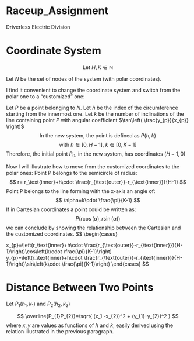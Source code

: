 # Raceup_Assignment
Driverless Electric Division
# Coordinate System

$$
\text{Let } H, K \in \mathbb{N}
$$

Let $N$ be the set of nodes of the system (with polar coordinates).

I find it convenient to change the coordinate system and switch from the polar one to a “customized” one:

Let $P$ be a point belonging to $N$.
Let $h$ be the index of the circumference starting from the innermost one.
Let $k$ be the number of inclinations of the line containing point $P$ with angular coefficient $\tan\left( \frac{y_{p}}{x_{p}} \right)$
$$
\text{In the new system, the point is defined as } P(h, k)
$$
$$
\text{with } h\in[0, H-1], ~k\in[0, K-1]
$$
Therefore, the initial point $P_{0}$, in the new system, has coordinates $(H-1, 0)$

Now I will illustrate how to move from the customized coordinates to the polar ones:
$\text{Point P belongs to the semicircle of radius:}$
$$
r= r_\text{inner}+h\cdot \frac{r_{\text{outer}}-r_{\text{inner}}}{H-1}
$$
$\text{Point P belongs to the line forming with the x-axis an angle of: }$
$$
\alpha=k\cdot \frac{\pi}{K-1}
$$
If in Cartesian coordinates a point could be written as:
$$
P\left(r\cos(\alpha), r\sin(\alpha)\right)
$$
we can conclude by showing the relationship between the Cartesian and the customized coordinates.
$$
\begin{cases}

x_{p}=\left(r_\text{inner}+h\cdot \frac{r_{\text{outer}}-r_{\text{inner}}}{H-1}\right)\cos\left(k\cdot \frac{\pi}{K-1}\right) \
y_{p}=\left(r_\text{inner}+h\cdot \frac{r_{\text{outer}}-r_{\text{inner}}}{H-1}\right)\sin\left(k\cdot \frac{\pi}{K-1}\right)
\end{cases}
$$

# Distance Between Two Points

Let $P_{1}(h_{1}, k_{1})$ and $P_{2}(h_{2}, k_{2})$

$$
\overline{P_{1}P_{2}}=\sqrt{ (x_1 -x_{2})^2 + (y_{1}-y_{2})^2 }
$$
where $x, y$ are values as functions of $h$ and $k$, easily derived using the relation illustrated in the previous paragraph.

